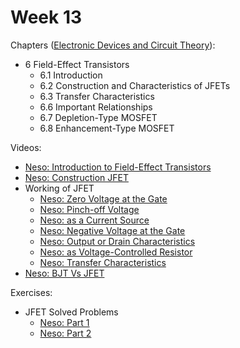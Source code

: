 # Week 13

Chapters ([Electronic Devices and Circuit Theory](https://annas-archive.org/md5/1fec9964c4c69b9aedb545bc50eff5de)):
- 6 Field-Effect Transistors
    - 6.1 Introduction
    - 6.2 Construction and Characteristics of JFETs
    - 6.3 Transfer Characteristics
    - 6.6 Important Relationships
    - 6.7 Depletion-Type MOSFET
    - 6.8 Enhancement-Type MOSFET

Videos:
- [Neso: Introduction to Field-Effect Transistors](https://www.youtube.com/watch?v=PMOaS967Yus)
- [Neso: Construction JFET](https://www.youtube.com/watch?v=_DZ7baOhNFQ)
- Working of JFET
    - [Neso: Zero Voltage at the Gate](https://www.youtube.com/watch?v=szXElVSlJmk)
    - [Neso: Pinch-off Voltage](https://www.youtube.com/watch?v=-o39YVNMYVs)
    - [Neso: as a Current Source](https://www.youtube.com/watch?v=NRBBRbhsiqc)
    - [Neso: Negative Voltage at the Gate](https://www.youtube.com/watch?v=HufsM7Q4sEs)
    - [Neso: Output or Drain Characteristics](https://www.youtube.com/watch?v=Dd4im8TMAk0)
    - [Neso: as Voltage-Controlled Resistor](https://www.youtube.com/watch?v=HEVuVMmMZ6o)
    - [Neso: Transfer Characteristics](https://www.youtube.com/watch?v=Vw4V0hRg0oE)
- [Neso: BJT Vs JFET](https://www.youtube.com/watch?v=BD-OQ7Hy79A)

Exercises:
- JFET Solved Problems
    - [Neso: Part 1](https://www.youtube.com/watch?v=E06AYiUQlRY)
    - [Neso: Part 2](https://www.youtube.com/watch?v=n9YrszXqPWE)
